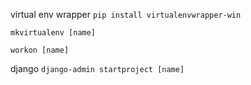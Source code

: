 virtual env wrapper
`pip install virtualenvwrapper-win`

`mkvirtualenv [name]`

`workon [name]`

django
`django-admin startproject [name]`
